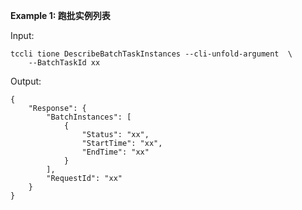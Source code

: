 **Example 1: 跑批实例列表**



Input: 

```
tccli tione DescribeBatchTaskInstances --cli-unfold-argument  \
    --BatchTaskId xx
```

Output: 
```
{
    "Response": {
        "BatchInstances": [
            {
                "Status": "xx",
                "StartTime": "xx",
                "EndTime": "xx"
            }
        ],
        "RequestId": "xx"
    }
}
```

